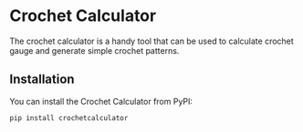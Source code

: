 # Crochet Calculator
The crochet calculator is a handy tool that can be used to calculate crochet gauge and generate simple crochet patterns.

## Installation
You can install the Crochet Calculator from PyPI:

    pip install crochetcalculator

<!-- 
## Example usage

## Contributing

### Setting up the development environment

## Change log

## License and author info 
-->